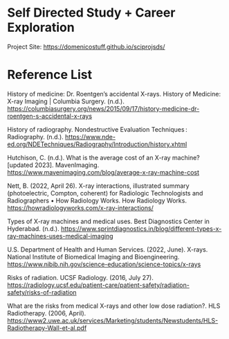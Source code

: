 # Self Directed Study + Career Exploration
Project Site: https://domenicostuff.github.io/sciprojsds/









# Reference List

History of medicine: Dr. Roentgen’s accidental X-rays. History of Medicine: X-ray Imaging | Columbia Surgery. (n.d.). https://columbiasurgery.org/news/2015/09/17/history-medicine-dr-roentgen-s-accidental-x-rays 

History of radiography. Nondestructive Evaluation Techniques : Radiography. (n.d.). https://www.nde-ed.org/NDETechniques/Radiography/Introduction/history.xhtml 

Hutchison, C. (n.d.). What is the average cost of an X-ray machine? [updated 2023]. MavenImaging. https://www.mavenimaging.com/blog/average-x-ray-machine-cost 

Nett, B. (2022, April 26). X-ray interactions, illustrated summary (photoelectric, Compton, coherent) for Radiologic Technologists and Radiographers • How Radiology Works. How Radiology Works. https://howradiologyworks.com/x-ray-interactions/ 

Types of X-ray machines and medical uses. Best Diagnostics Center in Hyderabad. (n.d.). https://www.sprintdiagnostics.in/blog/different-types-x-ray-machines-uses-medical-imaging 

U.S. Department of Health and Human Services. (2022, June). X-rays. National Institute of Biomedical Imaging and Bioengineering. https://www.nibib.nih.gov/science-education/science-topics/x-rays 

Risks of radiation. UCSF Radiology. (2016, July 27). https://radiology.ucsf.edu/patient-care/patient-safety/radiation-safety/risks-of-radiation 

What are the risks from medical X-rays and other low dose radiation?. HLS Radiotherapy. (2006, April). https://www2.uwe.ac.uk/services/Marketing/students/Newstudents/HLS-Radiotherapy-Wall-et-al.pdf 
